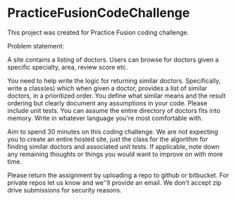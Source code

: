 # PracticeFusionCodeChallenge

This project was created for Practice Fusion coding challenge.

Problem statement:

A site contains a listing of doctors. Users can browse for doctors given a specific specialty, area, review score etc.

You need to help write the logic for returning similar doctors.  Specifically, write a class(es) which when given a doctor, provides a list of similar doctors, in a prioritized order. You define what similar means and the result ordering but clearly document any assumptions in your code.  Please include unit tests. You can assume the entire directory of doctors fits into memory.  Write in whatever language you're most comfortable with. 

Aim to spend 30 minutes on this coding challenge. We are not expecting you to create an entire hosted site, just the class for the algorithm for finding similar doctors and associated unit tests. If applicable, note down any remaining thoughts or things you would want to improve on with more time. 

Please return the assignment by uploading a repo to github or bitbucket. For private repos let us know and we''ll provide an email. We don't accept zip drive submissions for security reasons.
